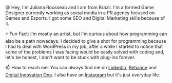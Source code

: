 😄 Hey, I'm Juliana Rousseau and I am from Brazil. I'm a formed Game Designer currently working as social media in a PR agency focused on Games and Esports. I got some SEO and Digital Marketing skills because of it. 

⚡ Fun Fact: I'm mostly an artist, but I'm curious about how programming can also be a path nowadays. I decided to give a shot for programming because I had to deal with WordPress in my job, after a while I started to notice that some of the problems I was facing would be easily solved with coding and, let's be honest, I don't want to be stuck with plug-ins forever.

📫 How to reach me: You can always find me on [LinkedIn](https://www.linkedin.com/in/julianasalafia/), [Behance](https://www.behance.net/jssalafia) and [Digital Innovation One](https://web.digitalinnovation.one/users/juliana_salafia). I also have an [Instagram](https://instagram.com/w13gehts) but it's just everyday life.
